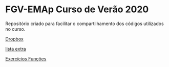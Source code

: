 # FGV-EMAp Curso de Verão 2020

Repositório criado para facilitar o compartilhamento dos códigos utilizados no curso.


[Dropbox](https://www.dropbox.com/sh/36czwy5z3qcwhwy/AABATItoORuvTuJPmvuUveiaa?dl=0)

[lista extra](http://joaoventura.net/static/files/python_exercises_book.pdf)

[Exercícios Funções](https://www.w3resource.com/python-exercises/python-functions-exercises.php)
